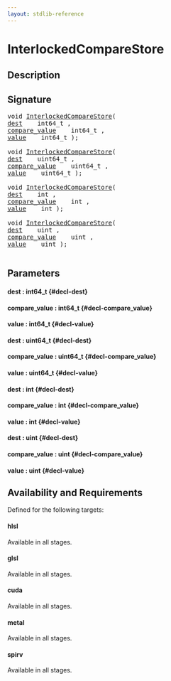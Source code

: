 ```yaml
---
layout: stdlib-reference
---
```


# InterlockedCompareStore

## Description





## Signature 

<pre>
void <a href="/stdlib-reference/global-decls/InterlockedCompareStore">InterlockedCompareStore</a>(
<a href="/stdlib-reference/global-decls/InterlockedCompareStore#decl-dest" class="code_param">dest</a>    int64_t ,
<a href="/stdlib-reference/global-decls/InterlockedCompareStore#decl-compare_value" class="code_param">compare_value</a>    int64_t ,
<a href="/stdlib-reference/global-decls/InterlockedCompareStore#decl-value" class="code_param">value</a>    int64_t );

void <a href="/stdlib-reference/global-decls/InterlockedCompareStore">InterlockedCompareStore</a>(
<a href="/stdlib-reference/global-decls/InterlockedCompareStore#decl-dest" class="code_param">dest</a>    uint64_t ,
<a href="/stdlib-reference/global-decls/InterlockedCompareStore#decl-compare_value" class="code_param">compare_value</a>    uint64_t ,
<a href="/stdlib-reference/global-decls/InterlockedCompareStore#decl-value" class="code_param">value</a>    uint64_t );

void <a href="/stdlib-reference/global-decls/InterlockedCompareStore">InterlockedCompareStore</a>(
<a href="/stdlib-reference/global-decls/InterlockedCompareStore#decl-dest" class="code_param">dest</a>    int ,
<a href="/stdlib-reference/global-decls/InterlockedCompareStore#decl-compare_value" class="code_param">compare_value</a>    int ,
<a href="/stdlib-reference/global-decls/InterlockedCompareStore#decl-value" class="code_param">value</a>    int );

void <a href="/stdlib-reference/global-decls/InterlockedCompareStore">InterlockedCompareStore</a>(
<a href="/stdlib-reference/global-decls/InterlockedCompareStore#decl-dest" class="code_param">dest</a>    uint ,
<a href="/stdlib-reference/global-decls/InterlockedCompareStore#decl-compare_value" class="code_param">compare_value</a>    uint ,
<a href="/stdlib-reference/global-decls/InterlockedCompareStore#decl-value" class="code_param">value</a>    uint );

</pre>

## Parameters

#### dest  : int64\_t {#decl-dest}
#### compare\_value  : int64\_t {#decl-compare_value}
#### value  : int64\_t {#decl-value}
#### dest  : uint64\_t {#decl-dest}
#### compare\_value  : uint64\_t {#decl-compare_value}
#### value  : uint64\_t {#decl-value}
#### dest  : int {#decl-dest}
#### compare\_value  : int {#decl-compare_value}
#### value  : int {#decl-value}
#### dest  : uint {#decl-dest}
#### compare\_value  : uint {#decl-compare_value}
#### value  : uint {#decl-value}

## Availability and Requirements

Defined for the following targets:

#### hlsl
Available in all stages.

#### glsl
Available in all stages.

#### cuda
Available in all stages.

#### metal
Available in all stages.

#### spirv
Available in all stages.



